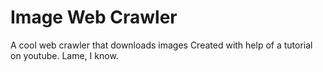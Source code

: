 <h1> Image Web Crawler </h1>
A cool web crawler that downloads images
Created with help of a tutorial on youtube. Lame, I know.
